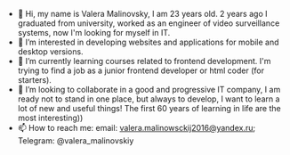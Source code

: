 - 👋 Hi, my name is Valera Malinovsky, I am 23 years old. 2 years ago I graduated from university, worked as an engineer of video surveillance systems, now I'm looking for myself in IT.
- 👀 I’m interested in developing websites and applications for mobile and desktop versions.
- 🌱 I’m currently learning courses related to frontend development. I'm trying to find a job as a junior frontend developer or html coder (for starters).
- 💞️ I’m looking to collaborate  in a good and progressive IT company, I am ready not to stand in one place, but always to develop, I want to learn a lot of new and useful things! The first 60 years of learning in life are the most interesting))
- 📫 How to reach me: email: valera.malinowsckij2016@yandex.ru; Telegram: @valera_malinovskiy

<!---
ValerkaMalinka1998/ValerkaMalinka1998 is a ✨ special ✨ repository because its `README.md` (this file) appears on your GitHub profile.
You can click the Preview link to take a look at your changes.
--->
